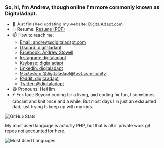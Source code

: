 ### So, hi, I'm Andrew, though online I'm more commonly known as DigitalAdapt.

- 🚀 Just finished updating my website: [DigitalAdapt.com](https://www.digitaladapt.com/)
- ✨ Resume: [Resume (PDF)](https://www.digitaladapt.com/documents/Andrew-B-Stowell-Resume.pdf)
- 📫 How to reach me:
  - [Email: andrew@digitaladapt.com](mailto:andrew@digitaladapt.com)
  - [Discord: digitaladapt](https://discord.com/users/570971366833127425)
  - [Facebook: Andrew Stowell](https://facebook.com/andrew.backe.stowell)
  - [Instagram: digitaladapt](https://www.instagram.com/digitaladapt)
  - [Keybase: digitaladapt](https://keybase.io/digitaladapt)
  - [LinkedIn: digitaladapt](https://www.linkedin.com/in/digitaladapt)
  - [Mastodon: @digitaladapt@toot.community](https://toot.community/@digitaladapt)
  - [Reddit: digitaladapt](https://www.reddit.com/u/digitaladapt)
  - [Twitter: @digitaladapt](https://twitter.com/digitaladapt)
- 😄 Pronouns: He/Him
- ⚡ Fun fact: Beyond coding for a living, and coding for fun, I sometimes crochet and knit once and a while. But most days I'm just an exhausted dad, just trying to keep up with my kids.

![GitHub Stats](https://github-readme-stats.vercel.app/api?username=digitaladapt&title_color=8cff9b&text_color=eeeeee&bg_color=12173d&border_color=464b8c&show_icons=true&icon_color=464b8c)

My most used language is actually PHP, but that is all in private work git repos not accounted for here.

![Most Used Languages](https://github-readme-stats.vercel.app/api/top-langs/?username=digitaladapt&title_color=8cff9b&text_color=eeeeee&bg_color=12173d&border_color=464b8c)
